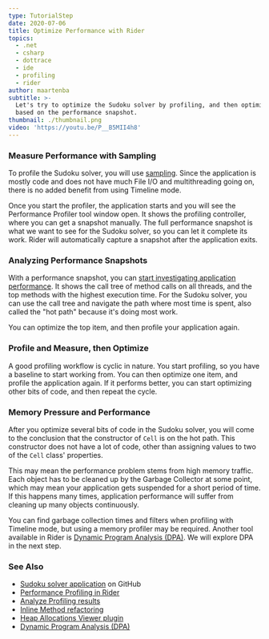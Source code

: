 ```yaml
---
type: TutorialStep
date: 2020-07-06
title: Optimize Performance with Rider
topics:
  - .net
  - csharp
  - dottrace
  - ide
  - profiling
  - rider
author: maartenba
subtitle: >-
  Let's try to optimize the Sudoku solver by profiling, and then optimizing code
  based on the performance snapshot.
thumbnail: ./thumbnail.png
video: 'https://youtu.be/P__B5MII4h8'
---
```


### Measure Performance with Sampling

To profile the Sudoku solver, you will use [sampling](https://www.jetbrains.com/help/profiler/Profiling_Guidelines__Choosing_the_Right_Profiling_Mode.html).
Since the application is mostly code and does not have much File I/O and multithreading going on, there is no added
benefit from using Timeline mode.

Once you start the profiler, the application starts and you will see the Performance Profiler tool window open. It shows
the profiling controller, where you can get a snapshot manually. The full performance snapshot is what we want to see for
the Sudoku solver, so you can let it complete its work. Rider will automatically capture a snapshot after the application exits.

### Analyzing Performance Snapshots

With a performance snapshot, you can [start investigating application performance](https://www.jetbrains.com/help/rider/Analyzing_Profiling_Snapshots.html).
It shows the call tree of method calls on all threads, and the top methods with the highest execution time. For the Sudoku solver,
you can use the call tree and navigate the path where most time is spent, also called the "hot path" because it's doing most work.

You can optimize the top item, and then profile your application again.

### Profile and Measure, then Optimize

A good profiling workflow is cyclic in nature. You start profiling, so you have a baseline to start working from.
You can then optimize one item, and profile the application again. If it performs better, you can start optimizing
other bits of code, and then repeat the cycle.

### Memory Pressure and Performance

After you optimize several bits of code in the Sudoku solver, you will come to the conclusion that the constructor
of `Cell` is on the hot path. This constructor does not have a lot of code, other than assigning values to two of the `Cell`
class' properties.

This may mean the performance problem stems from high memory traffic. Each object has to be cleaned up by the Garbage Collector
at some point, which may mean your application gets suspended for a short period of time. If this happens many times,
application performance will suffer from cleaning up many objects continuously.

You can find garbage collection times and filters when profiling with Timeline mode, but using a memory profiler may be
required. Another tool available in Rider is [Dynamic Program Analysis (DPA)](https://www.jetbrains.com/help/rider/Dynamic_Program_Analysis.html#prerequisites).
We will explore DPA in the next step.

### See Also

- [Sudoku solver application](https://github.com/JetBrains/DPA-demo) on GitHub
- [Performance Profiling in Rider](https://www.jetbrains.com/help/rider/Performance_Profiling.html)
- [Analyze Profiling results](https://www.jetbrains.com/help/rider/Analyzing_Profiling_Snapshots.html)
- [Inline Method refactoring](https://www.jetbrains.com/help/rider/Refactorings__Inline_Method.html)
- [Heap Allocations Viewer plugin](https://plugins.jetbrains.com/plugin/9223-heap-allocations-viewer)
- [Dynamic Program Analysis (DPA)](https://www.jetbrains.com/help/rider/Dynamic_Program_Analysis.html#prerequisites)
